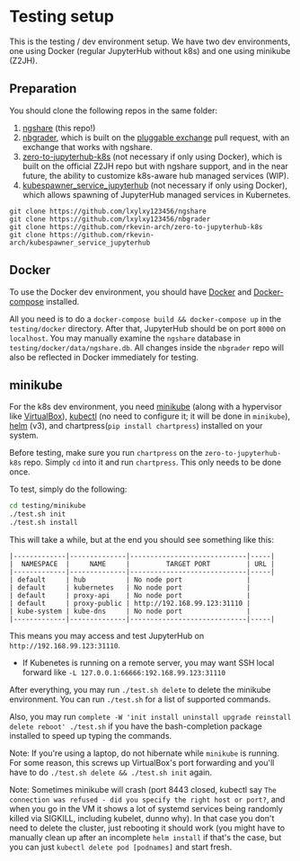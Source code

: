 # Testing setup

This is the testing / dev environment setup. We have two dev environments, one using Docker (regular JupyterHub without k8s) and one using minikube (Z2JH).

## Preparation
You should clone the following repos in the same folder:
1. [ngshare](https://github.com/lxylxy123456/ngshare) (this repo!)
2. [nbgrader](https://github.com/lxylxy123456/nbgrader), which is built on the [pluggable exchange](https://github.com/jupyter/nbgrader/pull/1238) pull request, with an exchange that works with ngshare.
3. [zero-to-jupyterhub-k8s](https://github.com/rkevin-arch/zero-to-jupyterhub-k8s) (not necessary if only using Docker), which is built on the official Z2JH repo but with ngshare support, and in the near future, the ability to customize k8s-aware hub managed services (WIP).
4. [kubespawner_service_jupyterhub](https://github.com/rkevin-arch/kubespawner_service_jupyterhub) (not necessary if only using Docker), which allows spawning of JupyterHub managed services in Kubernetes.

```
git clone https://github.com/lxylxy123456/ngshare
git clone https://github.com/lxylxy123456/nbgrader
git clone https://github.com/rkevin-arch/zero-to-jupyterhub-k8s
git clone https://github.com/rkevin-arch/kubespawner_service_jupyterhub
```

## Docker
To use the Docker dev environment, you should have [Docker](https://docs.docker.com/install/) and [Docker-compose](https://docs.docker.com/compose/install/) installed.

All you need is to do a `docker-compose build && docker-compose up` in the `testing/docker` directory. After that, JupyterHub should be on port `8000` on `localhost`. You may manually examine the `ngshare` database in `testing/docker/data/ngshare.db`. All changes inside the `nbgrader` repo will also be reflected in Docker immediately for testing.

## minikube

For the k8s dev environment, you need [minikube](https://kubernetes.io/docs/tasks/tools/install-minikube/) (along with a hypervisor like [VirtualBox](https://www.virtualbox.org/wiki/Downloads)), [kubectl](https://kubernetes.io/docs/tasks/tools/install-kubectl/) (no need to configure it; it will be done in `minikube`), [helm](https://helm.sh/docs/intro/install/) (v3), and chartpress(`pip install chartpress`) installed on your system.

Before testing, make sure you run `chartpress` on the `zero-to-jupyterhub-k8s` repo. Simply `cd` into it and run `chartpress`. This only needs to be done once.

To test, simply do the following:
```sh
cd testing/minikube
./test.sh init
./test.sh install
```
This will take a while, but at the end you should see something like this:
```
|-------------|--------------|-----------------------------|-----|
|  NAMESPACE  |     NAME     |         TARGET PORT         | URL |
|-------------|--------------|-----------------------------|-----|
| default     | hub          | No node port                |
| default     | kubernetes   | No node port                |
| default     | proxy-api    | No node port                |
| default     | proxy-public | http://192.168.99.123:31110 |
| kube-system | kube-dns     | No node port                |
|-------------|--------------|-----------------------------|-----|
```
This means you may access and test JupyterHub on `http://192.168.99.123:31110`.

* If Kubenetes is running on a remote server, you may want SSH local forward
 like `-L 127.0.0.1:66666:192.168.99.123:31110`

After everything, you may run `./test.sh delete` to delete the minikube environment. You can run `./test.sh` for a list of supported commands.

Also, you may run `complete -W 'init install uninstall upgrade reinstall delete reboot' ./test.sh` if you have the bash-completion package installed to speed up typing the commands.

Note: If you're using a laptop, do not hibernate while `minikube` is running. For some reason, this screws up VirtualBox's port forwarding and you'll have to do `./test.sh delete && ./test.sh init` again.

Note: Sometimes minikube will crash (port 8443 closed, kubectl say `The connection was refused - did you specify the right host or port?`, and when you go in the VM it shows a lot of systemd services being randomly killed via SIGKILL, including kubelet, dunno why). In that case you don't need to delete the cluster, just rebooting it should work (you might have to manually clean up after an incomplete `helm install` if that's the case, but you can just `kubectl delete pod [podnames]` and start fresh.
